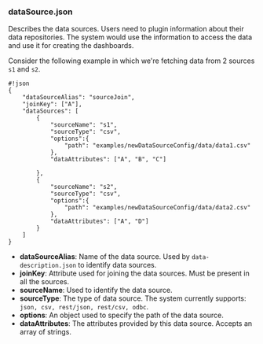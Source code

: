 ### dataSource.json ###

Describes the data sources. Users need to plugin information about their data repositories. The system would use the information to access the data and use it for creating the dashboards.


Consider the following example in which we're fetching data from 2 sources ```s1``` and ```s2```.
```
#!json
{
    "dataSourceAlias": "sourceJoin",
    "joinKey": ["A"],
    "dataSources": [
        {
            "sourceName": "s1",
            "sourceType": "csv",
            "options":{
                "path": "examples/newDataSourceConfig/data/data1.csv"
            },
            "dataAttributes": ["A", "B", "C"]

        },
        {
            "sourceName": "s2",
            "sourceType": "csv",
            "options":{
                "path": "examples/newDataSourceConfig/data/data2.csv"
            },
            "dataAttributes": ["A", "D"]
        }
    ]
}

```
* **dataSourceAlias**: Name of the data source. Used by ```data-description.json``` to identify data sources.
* **joinKey**: Attribute used for joining the data sources. Must be present in all the sources.
* **sourceName**: Used to identify the data source.
* **sourceType**: The type of data source. The system currently supports: ```json, csv, rest/json, rest/csv, odbc```.
* **options**: An object used to specify the path of the data source.
* **dataAttributes**: The attributes provided by this data source. Accepts an array of strings.
